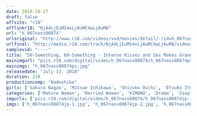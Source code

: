 ```yaml
---
date: 2018-10-27
draft: false
affsite: "r18"
afflinkr18: "NjA4LjEuMS4xLjAuMC4wLjAuMA"
url: "h_067nass00874"
urloriginal: "http://www.r18.com/videos/vod/movies/detail/-/id=h_067nass00874"
urlfinal: "http://media.r18.com/track/NjA4LjEuMS4xLjAuMC4wLjAuMA/videos/vod/movies/detail/-/id=h_067nass00874"
samplevid: "----"
title: "50-Something, 60-Something - Intense Kisses and Sex Makes Grannies Hot Again, 6 Grannies, 4 Hours 5"
mainimgurl: "pics.r18.com/digital/video/h_067nass00874/h_067nass00874ps.jpg"
mainimgs: "h_067nass00874ps.jpg"
releasedate: "July 13, 2018"
duration: 238
productioncomp: "Nadeshiko"
girls: ['Sakura Nagao', 'Mitsue Ishikawa', 'Shizuko Ouchi', 'Etsuko Itou', 'Akemi Urano', 'Nobuko Hayama']
categories: ['Mature Woman', 'Married Woman', 'KIMONO', 'Drama', 'Couple', 'Over 4 Hours', 'Hi-Def']
imgurls: ['pics.r18.com/digital/video/h_067nass00874/h_067nass00874jp-1.jpg', 'pics.r18.com/digital/video/h_067nass00874/h_067nass00874jp-2.jpg', 'pics.r18.com/digital/video/h_067nass00874/h_067nass00874jp-3.jpg', 'pics.r18.com/digital/video/h_067nass00874/h_067nass00874jp-4.jpg', 'pics.r18.com/digital/video/h_067nass00874/h_067nass00874jp-5.jpg', 'pics.r18.com/digital/video/h_067nass00874/h_067nass00874jp-6.jpg', 'pics.r18.com/digital/video/h_067nass00874/h_067nass00874jp-7.jpg', 'pics.r18.com/digital/video/h_067nass00874/h_067nass00874jp-8.jpg', 'pics.r18.com/digital/video/h_067nass00874/h_067nass00874jp-9.jpg', 'pics.r18.com/digital/video/h_067nass00874/h_067nass00874jp-10.jpg', 'pics.r18.com/digital/video/h_067nass00874/h_067nass00874jp-11.jpg', 'pics.r18.com/digital/video/h_067nass00874/h_067nass00874jp-12.jpg', 'pics.r18.com/digital/video/h_067nass00874/h_067nass00874jp-13.jpg', 'pics.r18.com/digital/video/h_067nass00874/h_067nass00874jp-14.jpg', 'pics.r18.com/digital/video/h_067nass00874/h_067nass00874jp-15.jpg', 'pics.r18.com/digital/video/h_067nass00874/h_067nass00874jp-16.jpg', 'pics.r18.com/digital/video/h_067nass00874/h_067nass00874jp-17.jpg', 'pics.r18.com/digital/video/h_067nass00874/h_067nass00874jp-18.jpg', 'pics.r18.com/digital/video/h_067nass00874/h_067nass00874jp-19.jpg', 'pics.r18.com/digital/video/h_067nass00874/h_067nass00874jp-20.jpg']
imgs: ['h_067nass00874jp-1.jpg', 'h_067nass00874jp-2.jpg', 'h_067nass00874jp-3.jpg', 'h_067nass00874jp-4.jpg', 'h_067nass00874jp-5.jpg', 'h_067nass00874jp-6.jpg', 'h_067nass00874jp-7.jpg', 'h_067nass00874jp-8.jpg', 'h_067nass00874jp-9.jpg', 'h_067nass00874jp-10.jpg', 'h_067nass00874jp-11.jpg', 'h_067nass00874jp-12.jpg', 'h_067nass00874jp-13.jpg', 'h_067nass00874jp-14.jpg', 'h_067nass00874jp-15.jpg', 'h_067nass00874jp-16.jpg', 'h_067nass00874jp-17.jpg', 'h_067nass00874jp-18.jpg', 'h_067nass00874jp-19.jpg', 'h_067nass00874jp-20.jpg']
---
```

